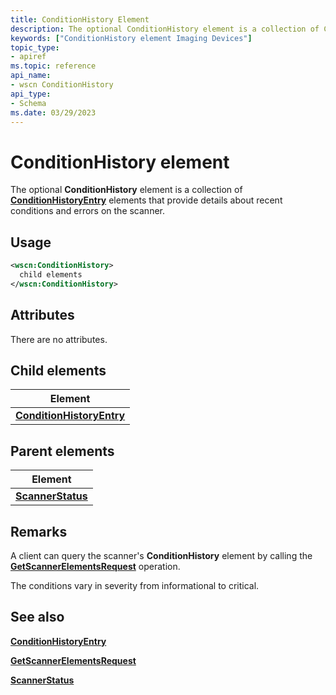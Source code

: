 ```yaml
---
title: ConditionHistory Element
description: The optional ConditionHistory element is a collection of ConditionHistoryEntry elements that provide details about recent conditions and errors on the scanner.
keywords: ["ConditionHistory element Imaging Devices"]
topic_type:
- apiref
ms.topic: reference
api_name:
- wscn ConditionHistory
api_type:
- Schema
ms.date: 03/29/2023
---
```


# ConditionHistory element

The optional **ConditionHistory** element is a collection of [**ConditionHistoryEntry**](conditionhistoryentry.md) elements that provide details about recent conditions and errors on the scanner.

## Usage

```xml
<wscn:ConditionHistory>
  child elements
</wscn:ConditionHistory>
```

## Attributes

There are no attributes.

## Child elements

| Element |
|--|
| [**ConditionHistoryEntry**](conditionhistoryentry.md) |

## Parent elements

| Element |
|--|
| [**ScannerStatus**](scannerstatus.md) |

## Remarks

A client can query the scanner's **ConditionHistory** element by calling the [**GetScannerElementsRequest**](getscannerelementsrequest.md) operation.

The conditions vary in severity from informational to critical.

## See also

[**ConditionHistoryEntry**](conditionhistoryentry.md)

[**GetScannerElementsRequest**](getscannerelementsrequest.md)

[**ScannerStatus**](scannerstatus.md)

